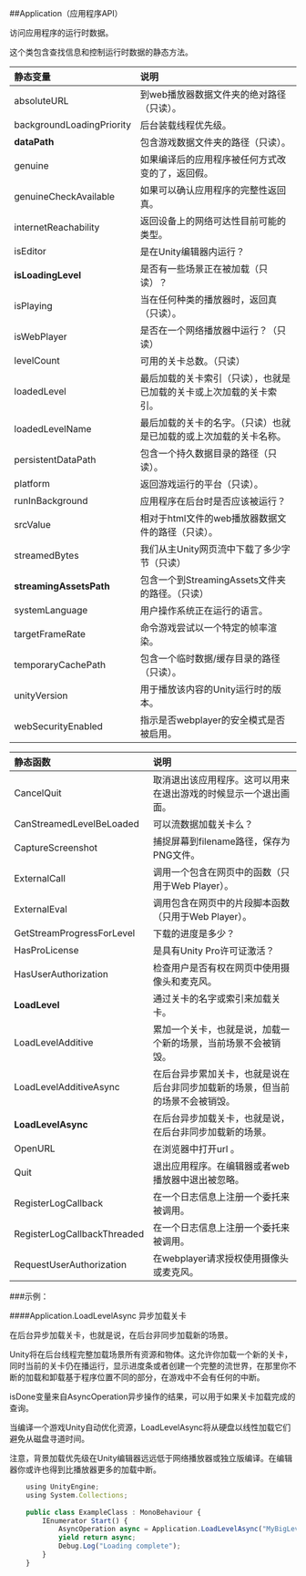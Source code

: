 ##Application（应用程序API）


访问应用程序的运行时数据。

这个类包含查找信息和控制运行时数据的静态方法。

|静态变量|说明|
|:--|:--|
|absoluteURL|到web播放器数据文件夹的绝对路径（只读）。|
|backgroundLoadingPriority|后台装载线程优先级。|
|**dataPath**|包含游戏数据文件夹的路径（只读）。|
|genuine|如果编译后的应用程序被任何方式改变的了，返回假。|
|genuineCheckAvailable|如果可以确认应用程序的完整性返回真。|
|internetReachability|返回设备上的网络可达性目前可能的类型。|
|isEditor|是在Unity编辑器内运行？|
|**isLoadingLevel**|是否有一些场景正在被加载（只读）？|
|isPlaying|当在任何种类的播放器时，返回真（只读）。|
|isWebPlayer|是否在一个网络播放器中运行？（只读）|
|levelCount|可用的关卡总数。（只读）|
|loadedLevel|最后加载的关卡索引（只读），也就是已加载的关卡或上次加载的关卡索引。|
|loadedLevelName|最后加载的关卡的名字。（只读）也就是已加载的或上次加载的关卡名称。|
|persistentDataPath|包含一个持久数据目录的路径（只读）。|
|platform|返回游戏运行的平台（只读）。|
|runInBackground|应用程序在后台时是否应该被运行？|
|srcValue|相对于html文件的web播放器数据文件的路径（只读）。|
|streamedBytes|我们从主Unity网页流中下载了多少字节（只读）|
|**streamingAssetsPath**|包含一个到StreamingAssets文件夹的路径。（只读）|
|systemLanguage|用户操作系统正在运行的语言。|
|targetFrameRate|命令游戏尝试以一个特定的帧率渲染。|
|temporaryCachePath|包含一个临时数据/缓存目录的路径（只读）。|
|unityVersion|用于播放该内容的Unity运行时的版本。|
|webSecurityEnabled|指示是否webplayer的安全模式是否被启用。|


|静态函数|说明|
|:--|:--|
|CancelQuit|取消退出该应用程序。这可以用来在退出游戏的时候显示一个退出画面。|
|CanStreamedLevelBeLoaded|可以流数据加载关卡么？|
|CaptureScreenshot|捕捉屏幕到filename路径，保存为PNG文件。|
|ExternalCall|调用一个包含在网页中的函数（只用于Web Player）。|
|ExternalEval|调用包含在网页中的片段脚本函数（只用于Web Player）。|
|GetStreamProgressForLevel|下载的进度是多少？|
|HasProLicense|是具有Unity Pro许可证激活？|
|HasUserAuthorization|检查用户是否有权在网页中使用摄像头和麦克风。|
|**LoadLevel**|通过关卡的名字或索引来加载关卡。|
|LoadLevelAdditive|累加一个关卡，也就是说，加载一个新的场景，当前场景不会被销毁。|
|LoadLevelAdditiveAsync|在后台异步累加关卡，也就是说在后台非同步加载新的场景，但当前的场景不会被销毁。|
|**LoadLevelAsync**|在后台异步加载关卡，也就是说，在后台非同步加载新的场景。|
|OpenURL|在浏览器中打开url 。|
|Quit|退出应用程序。在编辑器或者web播放器中退出被忽略。|
|RegisterLogCallback|在一个日志信息上注册一个委托来被调用。|
|RegisterLogCallbackThreaded|在一个日志信息上注册一个委托来被调用。|
|RequestUserAuthorization|在webplayer请求授权使用摄像头或麦克风。|



###示例：

####Application.LoadLevelAsync 异步加载关卡

在后台异步加载关卡，也就是说，在后台非同步加载新的场景。

Unity将在后台线程完整加载场景所有资源和物体。这允许你加载一个新的关卡，同时当前的关卡仍在播运行，显示进度条或者创建一个完整的流世界，在那里你不断的加载和卸载基于程序位置不同的部分，在游戏中不会有任何的中断。

isDone变量来自AsyncOperation异步操作的结果，可以用于如果关卡加载完成的查询。

当编译一个游戏Unity自动优化资源，LoadLevelAsync将从硬盘以线性加载它们避免从磁盘寻道时间。

注意，背景加载优先级在Unity编辑器远远低于网络播放器或独立版编译。在编辑器你或许也得到比播放器更多的加载中断。

```javascript
    using UnityEngine;
    using System.Collections;
 
    public class ExampleClass : MonoBehaviour {
        IEnumerator Start() {
            AsyncOperation async = Application.LoadLevelAsync("MyBigLevel");
            yield return async;
            Debug.Log("Loading complete");
        }
    }
```